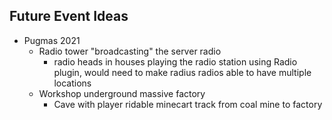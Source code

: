 ## Future Event Ideas
- Pugmas 2021
  - Radio tower "broadcasting" the server radio
    - radio heads in houses playing the radio station using Radio plugin, would need to make radius radios able to have multiple locations
  - Workshop underground massive factory
    - Cave with player ridable minecart track from coal mine to factory